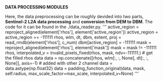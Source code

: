 **DATA PROCESSING MODULES**

Here, the data preprocessing can be roughly devided into two parts, **Sentinel-2 L2A data processing** and **conversion from DEM to DBM**. The code for it can be found in the ./data_reader.py.
'''
active_region = reproject_aligned(element['rhos'], element['active_region'])
active_region = active_region == -111111
rhos, wlm, dt, dbm, extent, proj = read_rmdb(element['rhos'], c_num)
dbm[active_region] = -111111
mask = reproject_aligned(element['rhos'], element['mask'])
mask = mask != -111111
rhos, interpolated_v = invalid_pixels_fixed(rhos, mask, ndv=-111111.)  # get the filled rhos data
data = np.concatenate([rhos, wlm[:, :, None], dt[:, :, None]], axis=-1)  # added with other 2 channel
data = data.astype(np.float32)
data = padding_function_original(data, mask, self.radius, max_scale_factor=max_scale, interpolated_v=None)
'''
